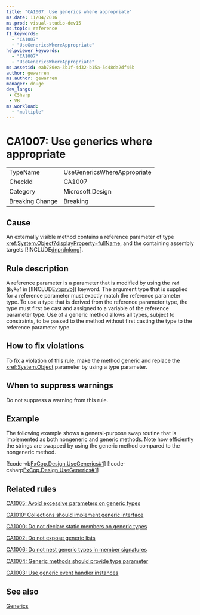 ```yaml
---
title: "CA1007: Use generics where appropriate"
ms.date: 11/04/2016
ms.prod: visual-studio-dev15
ms.topic: reference
f1_keywords:
  - "CA1007"
  - "UseGenericsWhereAppropriate"
helpviewer_keywords:
  - "CA1007"
  - "UseGenericsWhereAppropriate"
ms.assetid: eab780ea-3b1f-4d32-b15a-5d48da2df46b
author: gewarren
ms.author: gewarren
manager: douge
dev_langs:
 - CSharp
 - VB
ms.workload:
  - "multiple"
---
```

# CA1007: Use generics where appropriate

|||
|-|-|
|TypeName|UseGenericsWhereAppropriate|
|CheckId|CA1007|
|Category|Microsoft.Design|
|Breaking Change|Breaking|

## Cause
 An externally visible method contains a reference parameter of type <xref:System.Object?displayProperty=fullName>, and the containing assembly targets [!INCLUDE[dnprdnlong](../code-quality/includes/dnprdnlong_md.md)].

## Rule description
 A reference parameter is a parameter that is modified by using the `ref` (`ByRef` in [!INCLUDE[vbprvb](../code-quality/includes/vbprvb_md.md)]) keyword. The argument type that is supplied for a reference parameter must exactly match the reference parameter type. To use a type that is derived from the reference parameter type, the type must first be cast and assigned to a variable of the reference parameter type. Use of a generic method allows all types, subject to constraints, to be passed to the method without first casting the type to the reference parameter type.

## How to fix violations
 To fix a violation of this rule, make the method generic and replace the <xref:System.Object> parameter by using a type parameter.

## When to suppress warnings
 Do not suppress a warning from this rule.

## Example
 The following example shows a general-purpose swap routine that is implemented as both nongeneric and generic methods. Note how efficiently the strings are swapped by using the generic method compared to the nongeneric method.

 [!code-vb[FxCop.Design.UseGenerics#1](../code-quality/codesnippet/VisualBasic/ca1007-use-generics-where-appropriate_1.vb)]
 [!code-csharp[FxCop.Design.UseGenerics#1](../code-quality/codesnippet/CSharp/ca1007-use-generics-where-appropriate_1.cs)]

## Related rules
 [CA1005: Avoid excessive parameters on generic types](../code-quality/ca1005-avoid-excessive-parameters-on-generic-types.md)

 [CA1010: Collections should implement generic interface](../code-quality/ca1010-collections-should-implement-generic-interface.md)

 [CA1000: Do not declare static members on generic types](../code-quality/ca1000-do-not-declare-static-members-on-generic-types.md)

 [CA1002: Do not expose generic lists](../code-quality/ca1002-do-not-expose-generic-lists.md)

 [CA1006: Do not nest generic types in member signatures](../code-quality/ca1006-do-not-nest-generic-types-in-member-signatures.md)

 [CA1004: Generic methods should provide type parameter](../code-quality/ca1004-generic-methods-should-provide-type-parameter.md)

 [CA1003: Use generic event handler instances](../code-quality/ca1003-use-generic-event-handler-instances.md)

## See also
 [Generics](/dotnet/csharp/programming-guide/generics/index)